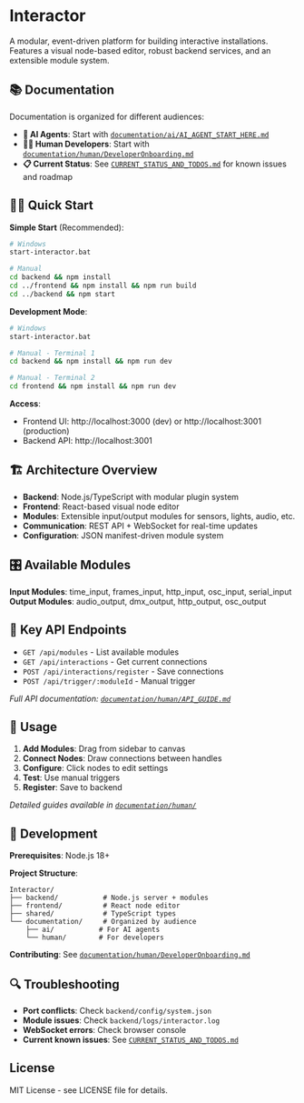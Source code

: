 # Interactor

A modular, event-driven platform for building interactive installations. Features a visual node-based editor, robust backend services, and an extensible module system.

## 📚 **Documentation**

Documentation is organized for different audiences:

- **🤖 AI Agents**: Start with [`documentation/ai/AI_AGENT_START_HERE.md`](documentation/ai/AI_AGENT_START_HERE.md)
- **👨‍💻 Human Developers**: Start with [`documentation/human/DeveloperOnboarding.md`](documentation/human/DeveloperOnboarding.md)
- **📋 Current Status**: See [`CURRENT_STATUS_AND_TODOS.md`](CURRENT_STATUS_AND_TODOS.md) for known issues and roadmap

## 🏃‍♂️ **Quick Start**

**Simple Start** (Recommended):
```bash
# Windows
start-interactor.bat

# Manual
cd backend && npm install
cd ../frontend && npm install && npm run build  
cd ../backend && npm start
```

**Development Mode**:
```bash
# Windows  
start-interactor.bat

# Manual - Terminal 1
cd backend && npm install && npm run dev

# Manual - Terminal 2  
cd frontend && npm install && npm run dev
```

**Access**:
- Frontend UI: http://localhost:3000 (dev) or http://localhost:3001 (production)
- Backend API: http://localhost:3001

## 🏗️ **Architecture Overview**

- **Backend**: Node.js/TypeScript with modular plugin system
- **Frontend**: React-based visual node editor  
- **Modules**: Extensible input/output modules for sensors, lights, audio, etc.
- **Communication**: REST API + WebSocket for real-time updates
- **Configuration**: JSON manifest-driven module system

## 🎛️ **Available Modules**

**Input Modules**: time_input, frames_input, http_input, osc_input, serial_input  
**Output Modules**: audio_output, dmx_output, http_output, osc_output

## 🔗 **Key API Endpoints**

- `GET /api/modules` - List available modules
- `GET /api/interactions` - Get current connections
- `POST /api/interactions/register` - Save connections  
- `POST /api/trigger/:moduleId` - Manual trigger

*Full API documentation: [`documentation/human/API_GUIDE.md`](documentation/human/API_GUIDE.md)*

## 🎯 **Usage**

1. **Add Modules**: Drag from sidebar to canvas
2. **Connect Nodes**: Draw connections between handles
3. **Configure**: Click nodes to edit settings
4. **Test**: Use manual triggers
5. **Register**: Save to backend

*Detailed guides available in [`documentation/human/`](documentation/human/)*

## 🔧 **Development**

**Prerequisites**: Node.js 18+

**Project Structure**:
```
Interactor/
├── backend/           # Node.js server + modules
├── frontend/          # React node editor  
├── shared/            # TypeScript types
└── documentation/     # Organized by audience
    ├── ai/           # For AI agents
    └── human/        # For developers
```

**Contributing**: See [`documentation/human/DeveloperOnboarding.md`](documentation/human/DeveloperOnboarding.md)

## 🔍 **Troubleshooting**

- **Port conflicts**: Check `backend/config/system.json`
- **Module issues**: Check `backend/logs/interactor.log`  
- **WebSocket errors**: Check browser console
- **Current known issues**: See [`CURRENT_STATUS_AND_TODOS.md`](CURRENT_STATUS_AND_TODOS.md)

## License

MIT License - see LICENSE file for details. 